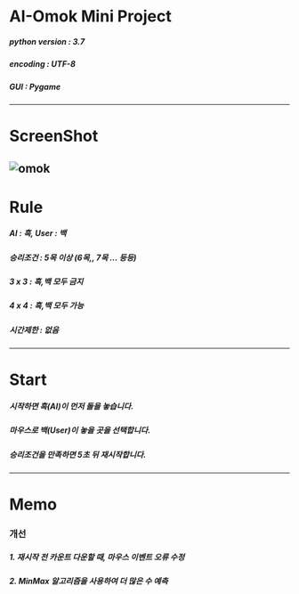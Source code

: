 # AI-Omok Mini Project
##### python version : 3.7
##### encoding : UTF-8
##### GUI : Pygame
------------
# ScreenShot
![omok](https://user-images.githubusercontent.com/48282708/71707199-feb57e00-2e2b-11ea-9257-977c33195025.png)
------------
# Rule
##### AI : 흑, User : 백
##### 승리조건 : 5목 이상 (6목,, 7목 ... 등등)
##### 3 x 3 : 흑,백 모두 금지
##### 4 x 4 : 흑,백 모두 가능
##### 시간제한 : 없음
------------
# Start
##### 시작하면 흑(AI)이 먼저 돌을 놓습니다.
##### 마우스로 백(User)이 놓을 곳을 선택합니다.
##### 승리조건을 만족하면 5초 뒤 재시작합니다.
------------
# Memo
### 개선
##### 1. 재시작 전 카운트 다운할 때, 마우스 이벤트 오류 수정
##### 2. MinMax 알고리즘을 사용하여 더 많은 수 예측
